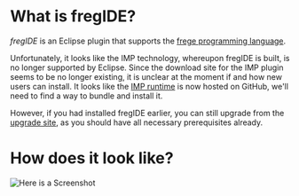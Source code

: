 What is fregIDE?
================

*fregIDE* is an Eclipse plugin that supports the [frege programming language](https://github.com/Frege/).

Unfortunately, it looks like the IMP technology, whereupon fregIDE is built, is no longer supported by Eclipse. 
Since the download site for the IMP plugin seems to be no longer existing, 
it is unclear at the moment if and how new users can install. 
It looks like the [IMP runtime](https://github.com/impulse-org/imp.runtime) is now hosted on GitHub, 
we'll need to find a way to bundle and install it. 

However, if you had installed fregIDE earlier, you can still upgrade from the 
[upgrade site](http://www.frege-lang.org/fregide/), as you should have all necessary prerequisites already.


How does it look like?
=======================

![Here is a Screenshot](https://github.com/Frege/frege/wiki/FregIDE-Snapshot.png)



